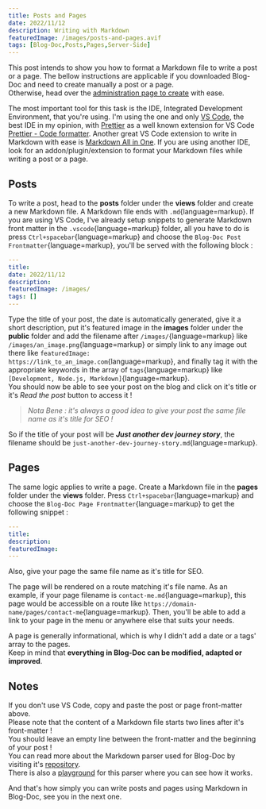 ```yaml
---
title: Posts and Pages
date: 2022/11/12
description: Writing with Markdown
featuredImage: /images/posts-and-pages.avif
tags: [Blog-Doc,Posts,Pages,Server-Side]
---
```

This post intends to show you how to format a Markdown file to write a post or a page. The bellow instructions are applicable if you downloaded Blog-Doc and need to create manually a post or a page.  
Otherwise, head over the [administration page to create](/admin-create) with ease.

The most important tool for this task is the IDE, Integrated Development Environment, that you're using. I'm using the one and only [VS Code](https://code.visualstudio.com/), the best IDE in my opinion, with [Prettier](https://prettier.io/) as a well known extension for VS Code [Prettier - Code formatter](https://marketplace.visualstudio.com/items?itemName=esbenp.prettier-vscode). Another great VS Code extension to write in Markdown with ease is [Markdown All in One](https://marketplace.visualstudio.com/items?itemName=yzhang.markdown-all-in-one). If you are using another IDE, look for an addon/plugin/extension to format your Markdown files while writing a post or a page.

## Posts

To write a post, head to the **posts** folder under the **views** folder and create a new Markdown file. A Markdown file ends with `.md`{language=markup}. If you are using VS Code, I've already setup snippets to generate Markdown front matter in the `.vscode`{language=markup} folder, all you have to do is press `Ctrl+spacebar`{language=markup} and choose the `Blog-Doc Post Frontmatter`{language=markup}, you'll be served with the following block :

```yaml
---
title:
date: 2022/11/12
description:
featuredImage: /images/
tags: []
---
```

Type the title of your post, the date is automatically generated, give it a short description, put it's featured image in the **images** folder under the **public** folder and add the filename after `/images/`{language=markup} like `/images/an_image.png`{language=markup} or simply link to any image out there like `featuredImage: https://link_to_an_image.com`{language=markup}, and finally tag it with the appropriate keywords in the array of `tags`{language=markup} like `[Development, Node.js, Markdown]`{language=markup}.  
You should now be able to see your post on the blog and click on it's title or it's _Read the post_ button to access it !

> _Nota Bene : it's always a good idea to give your post the same file name as it's title for SEO !_

So if the title of your post will be **_Just another dev journey story_**, the filename should be `just-another-dev-journey-story.md`{language=markup}.

## Pages

The same logic applies to write a page. Create a Markdown file in the **pages** folder under the **views** folder. Press `Ctrl+spacebar`{language=markup} and choose the `Blog-Doc Page Frontmatter`{language=markup} to get the following snippet :

```yaml
---
title:
description:
featuredImage:
---
```

Also, give your page the same file name as it's title for SEO.

The page will be rendered on a route matching it's file name. As an example, if your page filename is `contact-me.md`{language=markup}, this page would be accessible on a route like `https://domain-name/pages/contact-me`{language=markup}. Then, you'll be able to add a link to your page in the menu or anywhere else that suits your needs.

A page is generally informational, which is why I didn't add a date or a tags' array to the pages.  
Keep in mind that **everything in Blog-Doc can be modified, adapted or improved**.

## Notes

If you don't use VS Code, copy and paste the post or page front-matter above.  
Please note that the content of a Markdown file starts two lines after it's front-matter !  
You should leave an empty line between the front-matter and the beginning of your post !  
You can read more about the Markdown parser used for Blog-Doc by visiting it's [repository](https://github.com/markdown-it/markdown-it).  
There is also a [playground](https://markdown-it.github.io/) for this parser where you can see how it works.

And that's how simply you can write posts and pages using Markdown in Blog-Doc, see you in the next one.
